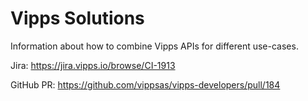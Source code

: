 # Vipps Solutions

Information about how to combine Vipps APIs for different use-cases.

Jira: https://jira.vipps.io/browse/CI-1913

GitHub PR: https://github.com/vippsas/vipps-developers/pull/184
